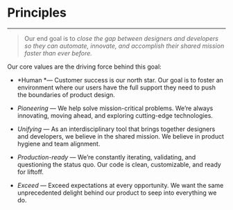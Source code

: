 
# Principles

---

> Our end goal is to *close the gap between designers and developers so they can automate, innovate, and accomplish their shared mission faster than ever before.*

Our core values are the driving force behind this goal:

- *Human *— Customer success is our north star. Our goal is to foster an environment where our users have the full support they need to push the boundaries of product design.

- *Pioneering* — We help solve mission-critical problems. We’re always innovating, moving ahead, and exploring cutting-edge technologies. 

- *Unifying* — As an interdisciplinary tool that brings together designers and developers, we believe in the shared mission. We believe in product hygiene and team alignment.

- *Production-ready* — We’re constantly iterating, validating, and questioning the status quo. Our code is clean, customizable, and ready for liftoff.

- *Exceed* — Exceed expectations at every opportunity. We want the same unprecedented delight behind our product to seep into everything we do.